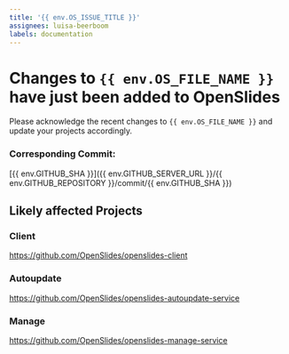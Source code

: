 ```yaml
---
title: '{{ env.OS_ISSUE_TITLE }}'
assignees: luisa-beerboom
labels: documentation
---
```


# Changes to `{{ env.OS_FILE_NAME }}` have just been added to OpenSlides

Please acknowledge the recent changes to `{{ env.OS_FILE_NAME }}` and update your projects accordingly.

### Corresponding Commit:

[{{ env.GITHUB_SHA }}]({{ env.GITHUB_SERVER_URL }}/{{ env.GITHUB_REPOSITORY }}/commit/{{ env.GITHUB_SHA }})

## Likely affected Projects

### Client

https://github.com/OpenSlides/openslides-client

### Autoupdate

https://github.com/OpenSlides/openslides-autoupdate-service

### Manage

https://github.com/OpenSlides/openslides-manage-service
